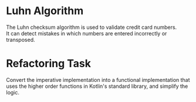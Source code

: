 # Luhn Algorithm

The Luhn checksum algorithm is used to validate credit card numbers.  
It can detect mistakes in which numbers are entered incorrectly or transposed.

# Refactoring Task

Convert the imperative implementation into a functional implementation that uses the higher order functions in Kotlin's standard library, and simplify the logic.


